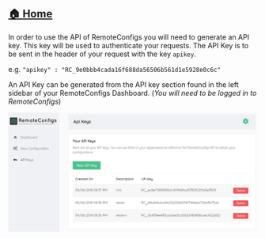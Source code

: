 ## [🏠 Home](./README.md)

In order to use the API of RemoteConfigs you will need to generate an API key. This key will be used to authenticate your requests. The API Key is to be sent in the header of your request with the key `apikey`.

e.g. `"apikey" : "RC_9e0bbb4cada16f688da56506b561d1e5928e0c6c"`

An API Key can be generated from the API key section found in the left sidebar of your RemoteConfigs Dashboard. (*You will need to be logged in to RemoteConfigs*)

![Image of the ApiKeys page](/Images/ApiKeysPage.png "ApiKeysPage")
